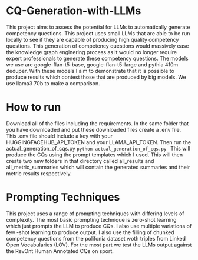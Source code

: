 # CQ-Generation-with-LLMs
This project aims to assess the potential for LLMs to automatically generate competency questions.
This project uses small LLMs that are able to be run locally to see if they are capable of producing high quality competency questions. This generation of competency questions would massively ease the knowledge graph enginering process as it would no longer require expert professionals to generate these competency questions. The models we use are google-flan-t5-base, google-flan-t5-large and pythia 410m deduper. With these models I aim to demonstrate that it is possible to produce results which contest those that are produced by big models. We use llama3 70b to make a comparison.

# How to run
Download all of the files including the requirements. In the same folder that you have downloaded and put these downloaded files create a .env file. This .env file should include a key with your HUGGINGFACEHUB_API_TOKEN and your LLAMA_API_TOKEN. Then run the actual_generation_of_cqs.py 
```python actual_generation_of_cqs.py ```
This will produce the CQs using the prompt templates which I used. This will then create two new folders in that directory called all_results and all_metric_summaries which will contain the generated summaries and their metric results respectively.

# Prompting Techniques
This project uses a range of prompting techniques with differing levels of complexity. The most basic prompting technique is zero-shot learning which just prompts the LLM to produce CQs. I also use multiple variations of few -shot learning to produce output. I also use the filling of chunked competency questions from the polifonia dataset woth triples from Linked Open Vocabularies (LOV). For the most part we test the LLMs output against the RevOnt Human Annotated CQs on sport. 
